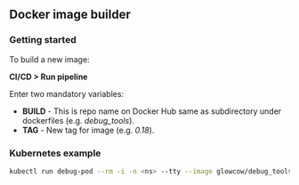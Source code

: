 ## Docker image builder

### Getting started
To build a new image:

**CI/CD > Run pipeline**

Enter two mandatory variables:

* **BUILD** - This is repo name on Docker Hub same as subdirectory under dockerfiles (e.g. *debug_tools*).
* **TAG** - New tag for image (e.g. *0.18*).

### Kubernetes example
```bash
kubectl run debug-pod --rm -i -n <ns> --tty --image glowcow/debug_tools:0.18 -- /bin/bash
```